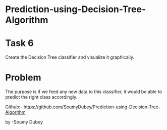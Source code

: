 # Prediction-using-Decision-Tree-Algorithm

# Task 6
Create the Decision Tree classifier and visualize it graphically.

# Problem
The purpose is if we feed any new data to this classifier, it would be able to predict the right class accordingly.

Github:- https://github.com/SoumyDubey/Prediction-using-Decision-Tree-Algorithm

by -Soumy Dubey

